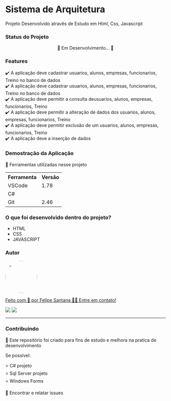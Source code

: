 <h1>   Sistema de Arquitetura </h1>

<p> Projeto Desenvolvido atravês de Estudo em Html, Css, Javascript</p>

<h3>Status do Projeto</h3>
<p align="center"> 🚧 Em Desenvolvimento... 🚧 </p>

<h3>Features</h3>

✔️ A aplicação deve cadastrar usuarios, alunos, empresas, funcionarios, Treino no banco de dados <br>
✔️ A aplicação deve cadastrar usuarios, alunos, empresas, funcionarios, Treino no banco de dados <br>
✔️ A aplicação deve permitir a consulta deusuarios, alunos, empresas, funcionarios, Treino<br>
✔️ A aplicação deve permitir a alteração de dados dos usuarios, alunos, empresas, funcionarios, Treino<br>
✔️ A aplicação deve permitir exclusão de um usuarios, alunos, empresas, funcionarios, Treino <br>
✔️ A aplicação deve a inserção de dados <br>

<h3>Demostração da Aplicação</h3>
<p>🚨 Ferramentas utilizadas nesse projeto</p>
<table>
<tr>
	<th>Ferramenta</th>
	<th>Versão</th>
</tr>
<tr>
	<td>VSCode</td>
	<td>1.78</td>
</tr>
<td>C#</td>
	

	
</tr>
<tr>
	<td>Git</td>
	<td>2.46</td>
</tr>

</table>



<h3>O que foi desenvolvido dentro do projeto?</h3>
<ul>
<li>HTML</li>
<li>CSS</li>
<li>JAVASCRIPT</li>
</ul>

<h3>Autor</h3>

<a href="https://www.linkedin.com/in/moises-nascimento/">
 <img style="border-radius: 50%;" src="https://instagram.fcaw1-1.fna.fbcdn.net/v/t51.2885-19/174045253_1450802445260114_8761660112676779592_n.jpg?stp=dst-jpg_s150x150&_nc_ht=instagram.fcaw1-1.fna.fbcdn.net&_nc_cat=102&_nc_ohc=_sp_NTIyS9gAX8g9js2&edm=ABmJApABAAAA&ccb=7-5&oh=00_AT-9VV6aoZMGuDrwM3n0w6lJzZQZEWwU-ZwgpFj-mNHTWQ&oe=63449AD4&_nc_sid=6136e7" width="100px;" alt=""/>
 <br />

Feito com 💙 por Felipe Santana 👋🏽 Entre em contato!


<a href = "mailto:meu email moisesinvestidor1994@gmail.com"><img src="https://img.shields.io/badge/-Gmail-%23333?style=for-the-badge&logo=gmail&logoColor=white" target="_blank"></a>
<a href="https://www.linkedin.com/in/felipe-santos-de-santana/" target="_blank"><img src="https://img.shields.io/badge/-LinkedIn-%230077B5?style=for-the-badge&logo=linkedin&logoColor=white" target="_blank"></a> 

<hr>

<h3>Contribuindo</h3>

🚀 Este repositório foi criado para fins de estudo e melhora na pratica de desenvolvimento <br>

Se possível:

⭐️  C# projeto<br>
⭐️  Sql Server projeto<br>
⭐️  Windows Forms<br>

🐛 Encontrar e relatar issues


